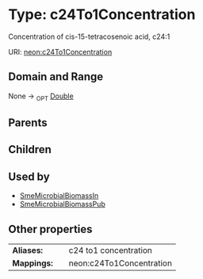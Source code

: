 
# Type: c24To1Concentration


Concentration of cis-15-tetracosenoic acid, c24:1

URI: [neon:c24To1Concentration](https://data.neonscience.org/c24To1Concentration)


## Domain and Range

None ->  <sub>OPT</sub> [Double](types/Double.md)

## Parents


## Children


## Used by

 * [SmeMicrobialBiomassIn](SmeMicrobialBiomassIn.md)
 * [SmeMicrobialBiomassPub](SmeMicrobialBiomassPub.md)

## Other properties

|  |  |  |
| --- | --- | --- |
| **Aliases:** | | c24 to1 concentration |
| **Mappings:** | | neon:c24To1Concentration |

